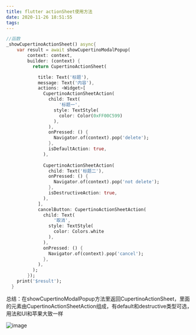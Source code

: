 ```yaml
---
title: flutter actionSheet使用方法
date: 2020-11-26 18:51:55
tags:
---
```


```dart
//函数
_showCupertinoActionSheet() async{
    var result = await showCupertinoModalPopup(
        context: context,
        builder: (context) {
          return CupertinoActionSheet(

            title: Text('标题'),
            message: Text('内容'),
            actions: <Widget>[
              CupertinoActionSheetAction(
                child: Text(
                    '标题一',
                  style: TextStyle(
                    color: Color(0xFF00C599)
                  ),
                ),
                onPressed: () {
                  Navigator.of(context).pop('delete');
                },
                isDefaultAction: true,
              ),
              
              CupertinoActionSheetAction(
                child: Text('标题二'),
                onPressed: () {
                  Navigator.of(context).pop('not delete');
                },
                isDestructiveAction: true,
              ),
            ],
            cancelButton: CupertinoActionSheetAction(
              child: Text(
                  '取消',
                style: TextStyle(
                  color: Colors.white
                ),
              ),
              onPressed: () {
                Navigator.of(context).pop('cancel');
              },
            ),
          );
        });
    print('$result');
  }
```

总结：在showCupertinoModalPopup方法里返回CupertinoActionSheet，里面的元素由CupertinoActionSheetAction组成，有default和destructive类型可选，用法和UI和苹果大致一样

![image](https://ss0.bdstatic.com/70cFuHSh_Q1YnxGkpoWK1HF6hhy/it/u=2828331492,1718232482&fm=15&gp=0.jpg)